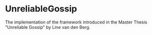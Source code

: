 # UnreliableGossip
The implementation of the framework introduced in the Master Thesis "Unreliable Gossip" by Line van den Berg.
